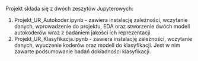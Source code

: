 Projekt składa się z dwóch zeszytów Jupyterowych:
1) Projekt_UR_Autokoder.ipynb - zawiera instalację zależności, wczytanie danych, wprowadzenie 
do projektu, EDA oraz stworzenie dwóch modeli autokoderów wraz z badaniem jakości ich reprezentacji
2) Projekt_UR_Klasyfikacja.ipynb - zawiera instalację zależności, wczytanie danych, wyuczenie koderów oraz modeli do klasyfikacji. Jest w nim zawarte podsumowanie badań dokładności klasyfikacji. 

